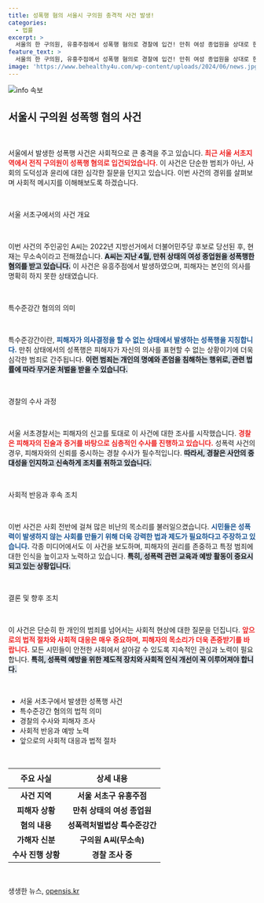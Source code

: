 ```yaml
---
title: 성폭행 혐의 서울시 구의원 충격적 사건 발생!
categories:
  - 법률
excerpt: >
  서울의 한 구의원, 유흥주점에서 성폭행 혐의로 경찰에 입건! 만취 여성 종업원을 상대로 한 충격 사건의 전모가 드러났다. 상세한 내용이 궁금하다면 클릭하세요!
feature_text: >
  서울의 한 구의원, 유흥주점에서 성폭행 혐의로 경찰에 입건! 만취 여성 종업원을 상대로 한 충격 사건의 전모가 드러났다. 상세한 내용이 궁금하다면 클릭하세요!
image: 'https://www.behealthy4u.com/wp-content/uploads/2024/06/news.jpg'
---
```


<p><img src="https://www.behealthy4u.com/wp-content/uploads/2024/06/news.jpg" alt="info 속보" /></p>

<h2 data-ke-size="size26">서울시 구의원 성폭행 혐의 사건</h2>

<p data-ke-size="size16">&nbsp;</p>

<p>서울에서 발생한 성폭행 사건은 사회적으로 큰 충격을 주고 있습니다. <b><span style="color: #ee2323;">최근 서울 서초지역에서 전직 구의원이 성폭행 혐의로 입건되었습니다.</span></b> 이 사건은 단순한 범죄가 아닌, 사회의 도덕성과 윤리에 대한 심각한 질문을 던지고 있습니다. 이번 사건의 경위를 살펴보며 사회적 메시지를 이해해보도록 하겠습니다.</p>

<p data-ke-size="size16">&nbsp;</p>

<p>서울 서초구에서의 사건 개요</p>

<p data-ke-size="size16">&nbsp;</p>

<p>이번 사건의 주인공인 A씨는 2022년 지방선거에서 더불어민주당 후보로 당선된 후, 현재는 무소속이라고 전해졌습니다. <b><span style="background-color: #21538527;">A씨는 지난 4월, 만취 상태의 여성 종업원을 성폭행한 혐의를 받고 있습니다.</span></b> 이 사건은 유흥주점에서 발생하였으며, 피해자는 본인의 의사를 명확히 하지 못한 상태였습니다.</p>

<p data-ke-size="size16">&nbsp;</p>

<p>특수준강간 혐의의 의미</p>

<p data-ke-size="size16">&nbsp;</p>

<p>특수준강간이란, <b><span style="color: #1a5490;">피해자가 의사결정을 할 수 없는 상태에서 발생하는 성폭행을 지칭합니다.</span></b> 만취 상태에서의 성폭행은 피해자가 자신의 의사를 표현할 수 없는 상황이기에 더욱 심각한 범죄로 간주됩니다. <b><span style="background-color: #21538527;">이런 범죄는 개인의 명예와 존엄을 침해하는 행위로, 관련 법률에 따라 무거운 처벌을 받을 수 있습니다.</span></b></p>

<p data-ke-size="size16">&nbsp;</p>

<p>경찰의 수사 과정</p>

<p data-ke-size="size16">&nbsp;</p>

<p>서울 서초경찰서는 피해자의 신고를 토대로 이 사건에 대한 조사를 시작했습니다. <b><span style="color: #ee2323;">경찰은 피해자의 진술과 증거를 바탕으로 심층적인 수사를 진행하고 있습니다.</span></b> 성폭력 사건의 경우, 피해자와의 신뢰를 중시하는 경찰 수사가 필수적입니다. <b><span style="background-color: #21538527;">따라서, 경찰은 사안의 중대성을 인지하고 신속하게 조치를 취하고 있습니다.</span></b></p>

<p data-ke-size="size16">&nbsp;</p>

<p>사회적 반응과 후속 조치</p>

<p data-ke-size="size16">&nbsp;</p>

<p>이번 사건은 사회 전반에 걸쳐 많은 비난의 목소리를 불러일으켰습니다. <b><span style="color: #1a5490;">시민들은 성폭력이 발생하지 않는 사회를 만들기 위해 더욱 강력한 법과 제도가 필요하다고 주장하고 있습니다.</span></b> 각종 미디어에서도 이 사건을 보도하며, 피해자의 권리를 존중하고 특정 범죄에 대한 인식을 높이고자 노력하고 있습니다. <b><span style="background-color: #21538527;">특히, 성폭력 관련 교육과 예방 활동이 중요시되고 있는 상황입니다.</span></b></p>

<p data-ke-size="size16">&nbsp;</p>

<p>결론 및 향후 조치</p>

<p data-ke-size="size16">&nbsp;</p>

<p>이 사건은 단순히 한 개인의 범죄를 넘어서는 사회적 현상에 대한 질문을 던집니다. <b><span style="color: #ee2323;">앞으로의 법적 절차와 사회적 대응은 매우 중요하며, 피해자의 목소리가 더욱 존중받기를 바랍니다.</span></b> 모든 시민들이 안전한 사회에서 살아갈 수 있도록 지속적인 관심과 노력이 필요합니다. <b><span style="background-color: #21538527;">특히, 성폭력 예방을 위한 제도적 장치와 사회적 인식 개선이 꼭 이루어져야 합니다.</span></b> </p>

<p data-ke-size="size16">&nbsp;</p>

<ul>
    <li>서울 서초구에서 발생한 성폭행 사건</li>
    <li>특수준강간 혐의의 법적 의미</li>
    <li>경찰의 수사와 피해자 조사</li>
    <li>사회적 반응과 예방 노력</li>
    <li>앞으로의 사회적 대응과 법적 절차</li>
</ul>

<p data-ke-size="size16">&nbsp;</p>

<table style="width: 100%; border-collapse: collapse;">
    <thead>
        <tr>
            <th style="text-align: center; height: 40px;">주요 사실</th>
            <th style="text-align: center; height: 40px;">상세 내용</th>
        </tr>
    </thead>
    <tbody>
        <tr>
            <td style="text-align: center; height: 17px;"><b>사건 지역</b></td>
            <td style="text-align: center; height: 17px;"><b>서울 서초구 유흥주점</b></td>
        </tr>
        <tr>
            <td style="text-align: center; height: 17px;"><b>피해자 상황</b></td>
            <td style="text-align: center; height: 17px;"><b>만취 상태의 여성 종업원</b></td>
        </tr>
        <tr>
            <td style="text-align: center; height: 17px;"><b>혐의 내용</b></td>
            <td style="text-align: center; height: 17px;"><b>성폭력처벌법상 특수준강간</b></td>
        </tr>
        <tr>
            <td style="text-align: center; height: 17px;"><b>가해자 신분</b></td>
            <td style="text-align: center; height: 17px;"><b>구의원 A씨(무소속)</b></td>
        </tr>
        <tr>
            <td style="text-align: center; height: 17px;"><b>수사 진행 상황</b></td>
            <td style="text-align: center; height: 17px;"><b>경찰 조사 중</b></td>
        </tr>
    </tbody>
</table>

<p data-ke-size="size16">&nbsp;</p>
생생한 뉴스, <a href="https://opensis.kr" rel="dofollow">opensis.kr</a>


